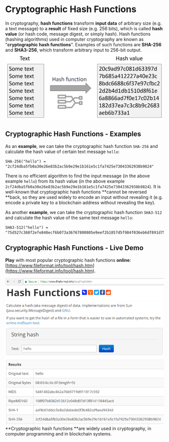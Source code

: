 # Cryptographic Hash Functions

In cryptography, **hash functions** transform **input data** of arbitrary size \(e.g. a text message\) to a **result** of fixed size \(e.g. 256 bits\), which is called **hash value** \(or hash code, message digest, or simply hash\). Hash functions \(hashing algorithms\) used in computer cryptography are known as "**cryptographic hash functions**". Examples of such functions are **SHA-256** and **SHA3-256**, which transform arbitrary input to 256-bit output.![](/assets/crypto-hash-function.jpg)

## Cryptographic Hash Functions - Examples

As an **example**, we can take the cryptographic hash function `SHA-256` and calculate the hash value of certain text message `hello`:

```
SHA-256("hello") = "2cf24dba5fb0a30e26e83b2ac5b9e29e1b161e5c1fa7425e73043362938b9824"
```

There is no efficient algorithm to find the input message \(in the above example `hello`\) from its hash value \(in the above example `2cf24dba5fb0a30e26e83b2ac5b9e29e1b161e5c1fa7425e73043362938b9824`\). It is well-known that cryptographic hash functions **cannot be reversed **back, so they are used widely to encode an input without revealing it \(e.g. encode a private key to a blockchain address without revealing the key\).

As another **example**, we can take the cryptographic hash function `SHA3-512` and calculate the hash value of the same text message `hello`:

```
SHA3-512("hello") = "75d527c368f2efe848ecf6b073a36767800805e9eef2b1857d5f984f036eb6df891d75f72d9b154518c1cd58835286d1da9a38deba3de98b5a53e5ed78a84976"
```

## Cryptographic Hash Functions - Live Demo

**Play** with most popular cryptographic hash functions **online**: [https://www.fileformat.info/tool/hash.htm](https://www.fileformat.info/tool/hash.htm).

![](/assets/hash-functions-online.png)**Cryptographic hash functions **are widely used in cryptography, in computer programming and in blockchain systems.

